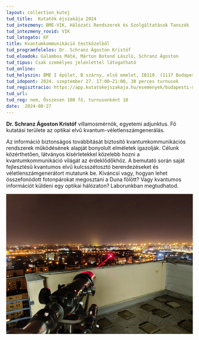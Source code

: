```yaml
---
layout: collection_kutej
tud_title:  Kutatók éjszakája 2024
tud_intezmeny: BME-VIK, Hálózati Rendszerek és Szolgáltatások Tanszék
tud_intezmeny_rovid: VIK
tud_latogato: KF
title: Kvantumkommunikáció testközelből 
tud_programfelelos: Dr. Schranz Ágoston Kristóf
tud_eloadok: Galambos Máté, Márton Botond László, Schranz Ágoston
tud_tipus: Csak személyes jelenléttel látogatható
tud_online: 
tud_helyszin: BME I épület, B szárny, első emelet, IB110. (1117 Budapest, Magyar tudósok körútja 2., BME I épület)
tud_idopont: 2024. szeptember 27. 17:00–21:00, 30 perces turnusok
tud_regisztracio: https://app.kutatokejszakaja.hu/esemenyek/budapesti-muszaki-es-gazdasagtudomanyi-egyetem-bme/kvantumkommunikacio-testkozelbol-1
tud_url: 
tud_reg: nem, Összesen 100 fő, turnusonként 10
date:  2024-08-27
---
```


**Dr. Schranz Ágoston Kristóf** villamosmérnök, egyetemi adjunktus. Fő kutatási területe az optikai elvű kvantum-véletlenszámgenerálás.


Az információ biztonságos továbbítását biztosító kvantumkommunikációs rendszerek működésének alapját bonyolult elméletek igazolják. Célunk közérthetően, látványos kísérletekkel közelebb hozni a kvantumkommunikáció világát az érdeklődőkhöz. A bemutató során saját fejlesztésű kvantumos elvű kulcsszétosztó berendezéseket és véletlenszámgenerátort mutatunk be. Kíváncsi vagy, hogyan lehet összefonódott fotonpárokat megosztani a Duna fölött? Vagy kvantumos információt küldeni egy optikai hálózaton? Laborunkban megtudhatod. 

![Kvantumkommunikáció testközelből](../2024/images/sch_laser_hq_resized.jpg)
